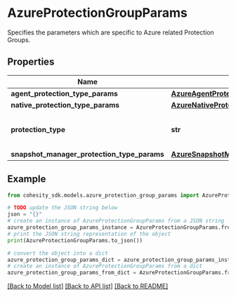 # AzureProtectionGroupParams

Specifies the parameters which are specific to Azure related Protection Groups.

## Properties

Name | Type | Description | Notes
------------ | ------------- | ------------- | -------------
**agent_protection_type_params** | [**AzureAgentProtectionGroupParams**](AzureAgentProtectionGroupParams.md) |  | [optional] 
**native_protection_type_params** | [**AzureNativeProtectionGroupParams**](AzureNativeProtectionGroupParams.md) |  | [optional] 
**protection_type** | **str** | Specifies the Azure Protection Group type. | 
**snapshot_manager_protection_type_params** | [**AzureSnapshotManagerProtectionGroupParams**](AzureSnapshotManagerProtectionGroupParams.md) |  | [optional] 

## Example

```python
from cohesity_sdk.models.azure_protection_group_params import AzureProtectionGroupParams

# TODO update the JSON string below
json = "{}"
# create an instance of AzureProtectionGroupParams from a JSON string
azure_protection_group_params_instance = AzureProtectionGroupParams.from_json(json)
# print the JSON string representation of the object
print(AzureProtectionGroupParams.to_json())

# convert the object into a dict
azure_protection_group_params_dict = azure_protection_group_params_instance.to_dict()
# create an instance of AzureProtectionGroupParams from a dict
azure_protection_group_params_from_dict = AzureProtectionGroupParams.from_dict(azure_protection_group_params_dict)
```
[[Back to Model list]](../README.md#documentation-for-models) [[Back to API list]](../README.md#documentation-for-api-endpoints) [[Back to README]](../README.md)


